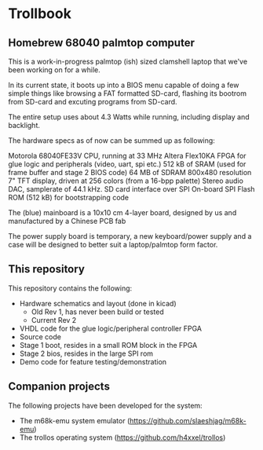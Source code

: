 # Trollbook
## Homebrew 68040 palmtop computer

This is a work-in-progress palmtop (ish) sized clamshell laptop that we've been
working on for a while.

In its current state, it boots up into a BIOS menu capable of doing
a few simple things like browsing a FAT formatted SD-card, flashing its bootrom
from SD-card and excuting programs from SD-card.

The entire setup uses about 4.3 Watts while running, including
display and backlight.

The hardware specs as of now can be summed up as following:

Motorola 68040FE33V CPU, running at 33 MHz
Altera Flex10KA FPGA for glue logic and peripherals (video, uart, spi etc.)
512 kB of SRAM (used for frame buffer and stage 2 BIOS code)
64 MB of SDRAM
800x480 resolution 7" TFT display, driven at 256 colors (from a 16-bpp palette)
Stereo audio DAC, samplerate of 44.1 kHz.
SD card interface over SPI
On-board SPI Flash ROM (512 kB) for bootstrapping code

The (blue) mainboard is a 10x10 cm 4-layer board, designed by us and manufactured by a Chinese PCB fab

The power supply board is temporary, a new keyboard/power supply and a case will be designed to better suit a laptop/palmtop form factor.

## This repository
This repository contains the following:
 - Hardware schematics and layout (done in kicad)
   - Old Rev 1, has never been build or tested
   - Current Rev 2
 - VHDL code for the glue logic/peripheral controller FPGA
 - Source code
  - Stage 1 boot, resides in a small ROM block in the FPGA
  - Stage 2 bios, resides in the large SPI rom
  - Demo code for feature testing/demonstration

## Companion projects
The following projects have been developed for the system:
 - The m68k-emu system emulator (https://github.com/slaeshjag/m68k-emu)
 - The trollos operating system (https://github.com/h4xxel/trollos)
